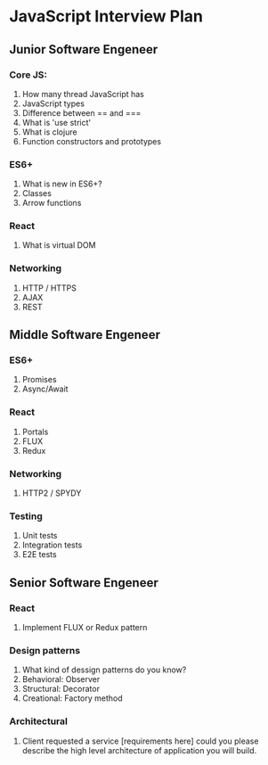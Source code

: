 # JavaScript Interview Plan

## Junior Software Engeneer

### Core JS:
1. How many thread JavaScript has
2. JavaScript types
3. Difference between == and ===
4. What is 'use strict'
5. What is clojure
6. Function constructors and prototypes

### ES6+
1. What is new in ES6+?
2. Classes
3. Arrow functions

### React
1. What is virtual DOM

### Networking

1. HTTP / HTTPS
2. AJAX
3. REST

## Middle Software Engeneer

### ES6+

1. Promises
2. Async/Await

### React

1. Portals
2. FLUX
3. Redux

### Networking

1. HTTP2 / SPYDY

### Testing

1. Unit tests
2. Integration tests
3. E2E tests

## Senior Software Engeneer

### React

1. Implement FLUX or Redux pattern

### Design patterns

1. What kind of dessign patterns do you know?
2. Behavioral: Observer
3. Structural: Decorator
4. Creational: Factory method

### Architectural

1. Client requested a service [requirements here] could you please describe the high level architecture of application you will build.
